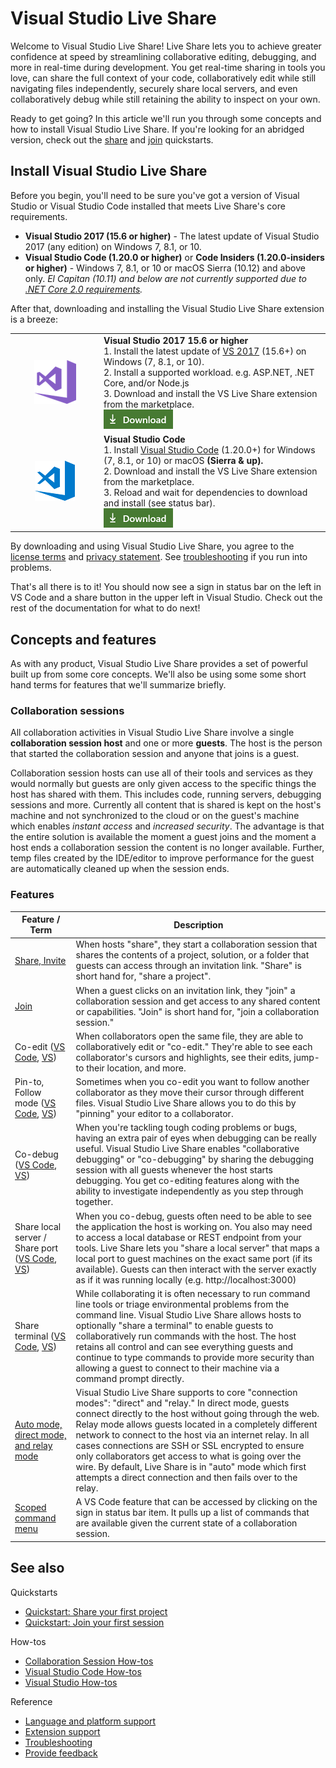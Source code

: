 <!--
Copyright © Microsoft Corporation
All rights reserved.
Creative Commons Attribution 4.0 License (International): https://creativecommons.org/licenses/by/4.0/legalcode
-->

# Visual Studio Live Share

Welcome to Visual Studio Live Share! Live Share lets you to achieve greater confidence at speed by streamlining collaborative editing, debugging, and more in real-time during development. You get real-time sharing in tools you love, can share the full context of your code, collaboratively edit while still navigating files independently, securely share local servers, and even collaboratively debug while still retaining the ability to inspect on your own.

Ready to get going? In this article we'll run you through some concepts and how to install Visual Studio Live Share. If you're looking for an abridged version, check out the [share](quick-start-share.md) and [join](quick-start-join.md) quickstarts.

## Install Visual Studio Live Share

Before you begin, you'll need to be sure you've got a version of Visual Studio or Visual Studio Code installed that meets Live Share's core requirements.

- **Visual Studio 2017 (15.6 or higher)** - The latest update of Visual Studio 2017 (any edition) on Windows 7, 8.1, or 10.
- **Visual Studio Code (1.20.0 or higher)** or **Code Insiders (1.20.0-insiders or higher)** - Windows 7, 8.1, or 10 or macOS Sierra (10.12) and above only.  _El Capitan (10.11) and below are not currently supported due to [.NET Core 2.0 requirements](https://github.com/dotnet/core/blob/master/release-notes/2.0/2.0-supported-os.md)._

After that, downloading and installing the Visual Studio Live Share extension is a breeze:

<table style="width: 100%; border-style: none;">
<tr>
    <td style="width: 128px; text-align: center; border:none;"><img src="media/vs-icon.png" /></td>
    <td>
        <strong>Visual Studio 2017 15.6 or higher</strong><br />
       1. Install the latest update of <a href="https://www.visualstudio.com/vs/">VS 2017</a> (15.6+) on Windows (7, 8.1, or 10).<br/>
       2. Install a supported workload. e.g. ASP.NET, .NET Core, and/or Node.js<br />
       3. Download and install the VS Live Share extension from the marketplace. <br />
       <a href="https://aka.ms/vsls-dl/vs"><img style="padding: 0; spacing: 0;" src="media/download.png"></a><br />
    </td>
</tr>
<tr>
    <td style="width: 128px; text-align: center; border:none;"><img src="media/vscode-icon.png" /></td>
    <td>
        <strong>Visual Studio Code</strong><br />
        1. Install <a href="https://code.visualstudio.com/">Visual Studio Code</a> (1.20.0+) for Windows (7, 8.1, or 10) or macOS <b>(Sierra & up).</b><br />
        2. Download and install the VS Live Share extension from the marketplace. <br />
        3. Reload and wait for dependencies to download and install (see status bar).<br />
        <a href="https://aka.ms/vsls-dl/vscode"><img src="media/download.png"></a>
    </td>
</tr>
</table>

By downloading and using Visual Studio Live Share, you agree to the [license terms](https://aka.ms/vsls-license) and [privacy statement](https://www.microsoft.com/en-us/privacystatement/EnterpriseDev/default.aspx). See [troubleshooting](https://aka.ms/vsls-troubleshooting) if you run into problems.

That's all there is to it! You should now see a sign in status bar on the left in VS Code and a share button in the upper left in Visual Studio. Check out the rest of the documentation for what to do next!
## Concepts and features

As with any product, Visual Studio Live Share provides a set of powerful built up from some core concepts. We'll also be using some  some short hand terms for features that we'll summarize briefly.

### Collaboration sessions

All collaboration activities in Visual Studio Live Share involve a single **collaboration session host** and one or more **guests**. The host is the person that started the collaboration session and anyone that joins is a guest.

Collaboration session hosts can use all of their tools and services as they would normally but guests are only given access to the specific things the host has shared with them. This includes code, running servers, debugging sessions and more.  Currently all content that is shared is kept on the host's machine and not synchronized to the cloud or on the guest's machine which enables _instant access_ and _increased security_.  The advantage is that the entire solution is available the moment a guest joins and the moment a host ends a collaboration session the content is no longer available. Further, temp files created by the IDE/editor to improve performance for the guest are automatically cleaned up when the session ends.

### Features

| Feature / Term | Description |
|---------|-------------|
| [Share, Invite](collab-session.md#share-a-project) | When hosts "share", they start a collaboration session that shares the contents of a project, solution, or a folder that guests can access through an invitation link. "Share" is short hand for, "share a project". |
| [Join](collab-session.md#join-a-collaboration-session) | When a guest clicks on an invitation link, they "join" a collaboration session and get access to any shared content or capabilities. "Join" is short hand for, "join a collaboration session." |
| Co-edit ([VS Code](collab-vscode.md#co-edit), [VS](collab-vs.md#co-edit)) | When collaborators open the same file, they are able to collaboratively edit or "co-edit." They're able to see each collaborator's cursors and highlights, see their edits, jump-to their location, and more. |
| Pin-to, Follow mode ([VS Code](collab-vscode.md#follow-a-collaborator-via-pinning), [VS](collab-vs.md#follow-a-collaborator-via-pinning)) | Sometimes when you co-edit you want to follow another collaborator as they move their cursor through different files. Visual Studio Live Share allows you to do this by "pinning" your editor to a collaborator. |
| Co-debug ([VS Code](collab-vscode.md#co-debug), [VS](collab-vs.md#co-debug))| When you're tackling tough coding problems or bugs, having an extra pair of eyes when debugging can be really useful. Visual Studio Live Share enables "collaborative debugging" or "co-debugging" by sharing the debugging session with all guests whenever the host starts debugging. You get co-editing features along with the ability to investigate independently as you step through together.  |
| Share local server / Share port ([VS Code](collab-vscode.md#share-a-local-server), [VS](collab-vs.md#share-a-local-server)) | When you co-debug, guests often need to be able to see the application the host is working on. You also may need to access a local database or REST endpoint from your tools. Live Share lets you "share a local server" that maps a local port to guest machines on the exact same port (if its available). Guests can then interact with the server exactly as if it was running locally (e.g. http://localhost:3000) |
| Share terminal ([VS Code](collab-vscode.md#share-a-terminal), [VS](collab-vs.md#share-a-terminal)) | While collaborating it is often necessary to run command line tools or triage environmental problems from the command line. Visual Studio Live Share allows hosts to optionally "share a terminal" to enable guests to collaboratively run commands with the host. The host retains all control and can see everything guests and continue to type commands to provide more security than allowing a guest to connect to their machine via a command prompt directly. |
| [Auto mode, direct mode, and relay mode](collab-session.md#change-the-connection-mode) | Visual Studio Live Share supports to core "connection modes": "direct" and "relay." In direct mode, guests connect directly to the host without going through the web. Relay mode allows guests located in a completely different network to connect to the host via an internet relay. In all cases connections are SSH or SSL encrypted to ensure only collaborators get access to what is going over the wire. By default, Live Share is in "auto" mode which first attempts a direct connection and then fails over to the relay. |
| [Scoped command menu](collab-vscode.md#use-the-scoped-command-menu) | A VS Code feature that can be accessed by clicking on the sign in status bar item. It pulls up a list of commands that are available given the current state of a collaboration session. |

## See also

Quickstarts
- [Quickstart: Share your first project](quick-start-share.md)
- [Quickstart: Join your first session](quick-start-join.md)

How-tos
- [Collaboration Session How-tos](collab-session.md)
- [Visual Studio Code How-tos](collab-vscode.md)
- [Visual Studio How-tos](collab-vs.md)

Reference
- [Language and platform support](platform-support.md)
- [Extension support](extensions.md)
- [Troubleshooting](troubleshooting.md)
- [Provide feedback](support.md)